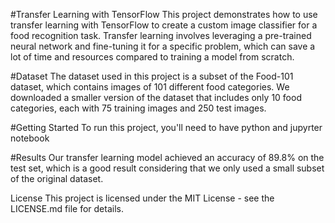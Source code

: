 #Transfer Learning with TensorFlow
This project demonstrates how to use transfer learning with TensorFlow to create a custom image classifier for a food recognition task. Transfer learning involves leveraging a pre-trained neural network and fine-tuning it for a specific problem, which can save a lot of time and resources compared to training a model from scratch.

#Dataset
The dataset used in this project is a subset of the Food-101 dataset, which contains images of 101 different food categories. We downloaded a smaller version of the dataset that includes only 10 food categories, each with 75 training images and 250 test images.

#Getting Started
To run this project, you'll need to have python and jupyrter notebook


#Results
Our transfer learning model achieved an accuracy of 89.8% on the test set, which is a good result considering that we only used a small subset of the original dataset.

License
This project is licensed under the MIT License - see the LICENSE.md file for details.
